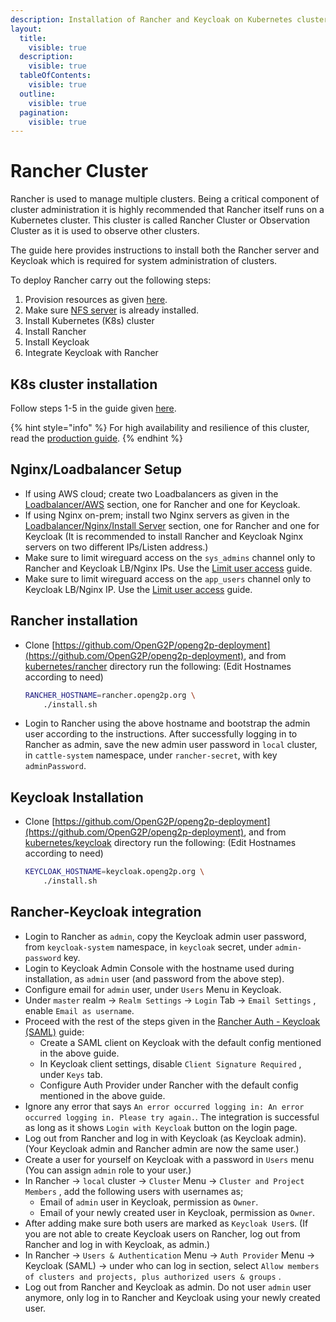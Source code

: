 ```yaml
---
description: Installation of Rancher and Keycloak on Kubernetes cluster
layout:
  title:
    visible: true
  description:
    visible: true
  tableOfContents:
    visible: true
  outline:
    visible: true
  pagination:
    visible: true
---
```


# Rancher Cluster

Rancher is used to manage multiple clusters. Being a critical component of cluster administration it is highly recommended that Rancher itself runs on a Kubernetes cluster. This cluster is called Rancher Cluster or Observation Cluster as it is used to observe other clusters.&#x20;

The guide here provides instructions to install both the Rancher server and Keycloak which is required for system administration of clusters.&#x20;

To deploy Rancher carry out the following steps:

1. Provision resources as given [here](../hardware-requirements.md).
2. Make sure [NFS server](nfs-server.md) is already installed.
3. Install Kubernetes (K8s) cluster&#x20;
4. Install Rancher
5. Install Keycloak
6. Integrate Keycloak with Rancher

## K8s cluster installation

Follow steps 1-5 in the guide given [here](openg2p-cluster/cluster-setup/).

{% hint style="info" %}
For high availability and resilience of this cluster, read the [production guide](../production.md).
{% endhint %}

## Nginx/Loadbalancer Setup

* If using AWS cloud; create two Loadbalancers as given in the [Loadbalancer/AWS](load-balancer/aws.md) section, one for Rancher and one for Keycloak.
* If using Nginx on-prem; install two Nginx servers as given in the [Loadbalancer/Nginx/Install Server](load-balancer/nginx.md#install-servers-to-nginx) section, one for Rancher and one for Keycloak (It is recommended to install Rancher and Keycloak Nginx servers on two different IPs/Listen address.)
* Make sure to limit wireguard access on the `sys_admins` channel only to Rancher and Keycloak LB/Nginx IPs. Use the [Limit user access](wireguard-bastion/#limit-user-access) guide.
* Make sure to limit wireguard access on the `app_users` channel only to Keycloak LB/Nginx IP. Use the [Limit user access](wireguard-bastion/#limit-user-access) guide.

## Rancher installation

*   Clone [https://github.com/OpenG2P/openg2p-deployment](https://github.com/OpenG2P/openg2p-deployment), and from [kubernetes/rancher](https://github.com/OpenG2P/openg2p-deployment/tree/main/kubernetes/rancher) directory run the following: (Edit Hostnames according to need)&#x20;

    ```bash
    RANCHER_HOSTNAME=rancher.openg2p.org \
        ./install.sh
    ```
* Login to Rancher using the above hostname and bootstrap the admin user according to the instructions. After successfully logging in to Rancher as admin, save the new admin user password in `local` cluster, in `cattle-system` namespace, under `rancher-secret`, with key `adminPassword`.

## Keycloak Installation

*   Clone [https://github.com/OpenG2P/openg2p-deployment](https://github.com/OpenG2P/openg2p-deployment), and from [kubernetes/keycloak](https://github.com/OpenG2P/openg2p-deployment/tree/main/kubernetes/keycloak) directory run the following: (Edit Hostnames according to need)&#x20;

    ```bash
    KEYCLOAK_HOSTNAME=keycloak.openg2p.org \
        ./install.sh
    ```

## Rancher-Keycloak integration

* Login to Rancher as `admin`, copy the Keycloak admin user password, from `keycloak-system` namespace, in `keycloak` secret, under `admin-password` key.
* Login to Keycloak Admin Console with the hostname used during installation, as `admin` user (and password from the above step).
* Configure email for `admin` user, under `Users` Menu in Keycloak.
* Under `master` realm -> `Realm Settings` -> `Login` Tab -> `Email Settings` , enable `Email as username`.
* Proceed with the rest of the steps given in the [Rancher Auth - Keycloak (SAML)](https://docs.ranchermanager.rancher.io/how-to-guides/new-user-guides/authentication-permissions-and-global-configuration/authentication-config/configure-keycloak-saml) guide:
  * Create a SAML client on Keycloak with the default config mentioned in the above guide.
  * In Keycloak client settings, disable `Client Signature Required` , under `Keys` tab.
  * Configure Auth Provider under Rancher with the default config mentioned in the above guide.
* Ignore any error that says `An error occurred logging in: An error occurred logging in. Please try again.`. The integration is successful as long as it shows `Login with Keycloak` button on the login page.
* Log out from Rancher and log in with Keycloak (as Keycloak admin). (Your Keycloak admin and Rancher admin are now the same user.)
* Create a user for yourself on Keycloak with a password in `Users` menu (You can assign `admin` role to your user.)
* In Rancher -> `local` cluster -> `Cluster` Menu -> `Cluster and Project Members` , add the following users with usernames as;
  * Email of `admin` user in Keycloak, permission as `Owner`.
  * Email of your newly created user in Keycloak, permission as `Owner`.
* After adding make sure both users are marked as `Keycloak User`s. (If you are not able to create Keycloak users on Rancher, log out from Rancher and log in with Keycloak, as admin.)
* In Rancher -> `Users & Authentication` Menu -> `Auth Provider` Menu -> Keycloak (SAML) -> under who can log in section, select `Allow members of clusters and projects, plus authorized users & groups` .
* Log out from Rancher and Keycloak as admin. Do not user `admin` user anymore, only log in to Rancher and Keycloak using your newly created user.

